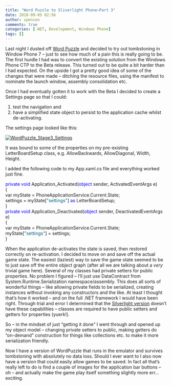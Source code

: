 ```yaml
---
title: "Word Puzzle to Sliverlight Phone–Part 3"
date: 2010-09-05 02:56
author: spencen
comments: true
categories: [.NET, Development, Windows Phone]
tags: []
---
```


Last night I dusted off [Word Puzzle](http://blog.spencen.com/2010/04/26/word-puzzle-to-silverlight-phone-ndash-part-2.aspx) and decided to try out tombstoning in Window Phone 7 – just to see how much of a pain this is really going to be. The first hurdle I had was to convert the existing solution from the Windows Phone CTP to the Beta release. This turned out to be quite a bit harder than I had expected. On the upside I got a pretty good idea of some of the changes that were made – ditching the resource files, using the manifest to nominate the launch window, assembly consolidation etc.
  

Once I had eventually gotten it to work with the Beta I decided to create a Settings page so that I could:      
1) test the navigation and       
2) have a simplified state object to persist to the application cache whilst de-activating.
  

The settings page looked like this:
  

<a href="/images/WordPuzzle_Stage3_Settings.png">![WordPuzzle_Stage3_Settings](/images/WordPuzzle_Stage3_Settings.png "WordPuzzle_Stage3_Settings")</a>
  

It was bound to some of the properties on my pre-existing LetterBoardSetup class, e.g. AllowBackwards, AllowDiagonal, Width, Height.
  

I added the following code to my App.xaml.cs file and everything worked just fine.
  <div id="codeSnippetWrapper">   

<span style="color: #0000ff">private</span> <span style="color: #0000ff">void</span> Application_Activated(<span style="color: #0000ff">object</span> sender, ActivatedEventArgs e)  
    {  
        var myState = PhoneApplicationService.Current.State;  
        settings = myState[<span style="color: #006080">&quot;settings&quot;</span>] <span style="color: #0000ff">as</span> LetterBoardSetup;  
    }  
    <span style="color: #0000ff">private</span> <span style="color: #0000ff">void</span> Application_Deactivated(<span style="color: #0000ff">object</span> sender, DeactivatedEventArgs e)  
    {  
        var myState = PhoneApplicationService.Current.State;  
        myState[<span style="color: #006080">&quot;settings&quot;</span>] = settings;  
    }

  
</div>


When the application de-activates the state is saved, then restored correctly on re-activation. I decided to move on and save off the actual game state. The easiest (laziest) way to save the game state seemed to be to just save off the entire object graph (after all we are talking about a *very* trivial game here). Several of my classes had private setters for public properties. No problem I figured – I’ll just use DataContract from System.Runtime.Serialization namespace/assembly. This does all sorts of wonderful things – like allowing private fields to be serialized, creating instances without invoking any constructors and the like. At least I thought that’s how it worked – and on the full .NET framework I would have been right. Through trial and error I determined that the [Silverlight version](http://msdn.microsoft.com/en-us/library/system.runtime.serialization.datacontractserializer(v=VS.95).aspx#1) doesn’t have these capabilities – classes are required to have public setters and getters for properties (yuerk!).



So – in the mindset of just “getting it done” I went through and opened up my object model – changing private setters to public, making getters do “on-demand” construction for things like collections etc. to make it more serialization friendly.



Now I have a version of WordPuzzle that runs in the emulator and survives tombstoning with absolutely no data loss. Should I ever want to I also now have a version that could easily allow games to be saved. In fact all that’s really left to do is find a couple of images for the application bar buttons – oh – and actually make the game play itself something slightly more err… exciting.


